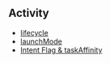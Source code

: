 ## Activity
 - [lifecycle](http://lmj.wiki/post/androidtan-suo-zhi-lu/tan-suo-activityzhi-sheng-ming-zhou-qi#content)
 - [launchMode](http://lmj.wiki/post/androidtan-suo-zhi-lu/tan-suo-activityzhi-launchmode#content)
 - [Intent Flag & taskAffinity](http://lmj.wiki/post/androidtan-suo-zhi-lu/tan-suo-activityzhi-qi-dong-intent-flaghe-taskaffinity#content)
